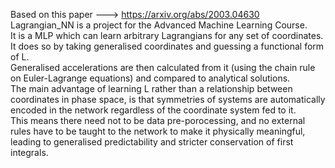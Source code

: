Based on this paper ---> https://arxiv.org/abs/2003.04630
Lagrangian_NN is a project for the Advanced Machine Learning Course.\
It is a MLP which can learn arbitrary Lagrangians for any set of coordinates. It does so by taking generalised coordinates and guessing a functional form of L.\
Generalised accelerations are then calculated from it (using the chain rule on Euler-Lagrange equations) and compared to analytical solutions.\
The main advantage of learning L rather than a relationship between coordinates in phase space, is that symmetries of systems are automatically encoded
in the network regardless of the coordinate system fed to it. \
This means there need not to be data pre-porocessing, and no external rules have to be taught to the network to make it physically meaningful, 
leading to generalised predictability and stricter conservation of first integrals.
